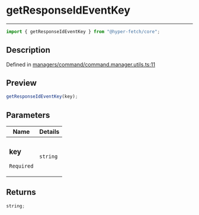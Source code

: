 # getResponseIdEventKey

<div class="api-docs__separator">

---

</div><div class="api-docs__import">

```ts
import { getResponseIdEventKey } from "@hyper-fetch/core";
```

</div><div class="api-docs__section">

## Description

</div><div class="api-docs__description"><span class="api-docs__do-not-parse">

</span></div><p class="api-docs__definition">

Defined in
[managers/command/command.manager.utils.ts:11](https://github.com/BetterTyped/hyper-fetch/blob/3fe127e9/packages/core/src/managers/command/command.manager.utils.ts#L11)

</p><div class="api-docs__section">

## Preview

</div><div class="api-docs__preview fn">

```ts
getResponseIdEventKey(key);
```

</div><div class="api-docs__section">

## Parameters

</div>
<div class="api-docs__parameters">
<table>
<thead><tr><th>Name</th><th>Details</th></tr></thead>
<tbody><tr param-data="key"><td class="api-docs__param-name required">

### key

`Required`

</td><td class="api-docs__param-type">

`string`

</td></tr></tbody></table></div><div class="api-docs__section">

## Returns

</div><div class="api-docs__returns">

```ts
string;
```

</div>
